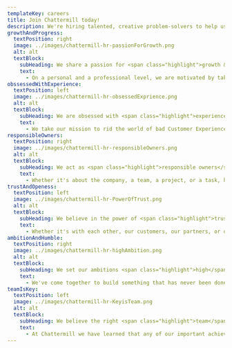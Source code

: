 ```yaml
---
templateKey: careers
title: Join Chattermill today!
description: We're hiring talented, creative problem-solvers to help us build the future of customer experience. Join us!
growthAndProgress:
  textPosition: right
  image: ../images/chattermill-hr-passionForGrowth.png
  alt: alt
  textBlock:
    subHeading: We share a passion for <span class="highlight">growth & progress</span>
    text:
      - On a personal and a professional level, we are motivated by taking on new challenges — even if they seem initially out of reach!  We recognise that we are learning machines and we always seek to action feedback and improve.  We are not afraid of trying new things and making mistakes, and we make sure we are learning from them. Together, we aim to find new ways to scale and achieve our vision.
obssessedWithExperience:
  textPosition: left
  image: ../images/chattermill-hr-obsessedExprience.png
  alt: alt
  textBlock:
    subHeading: We are obsessed with <span class="highlight">experience</span>
    text:
      - We take our mission to rid the world of bad Customer Experience seriously, and we practice what we preach. We want to provide the best in class experience to our clients, users, employees, candidates, and partners. We sweat the small details and always go above and beyond.
responsibleOwners:
  textPosition: right
  image: ../images/chattermill-hr-responsibleOwners.png
  alt: alt
  textBlock:
    subHeading: We act as <span class="highlight">responsible owners</span>
    text:
      - Whether it's about the company, a team, a project, or a task, having the freedom to make decisions in our area of responsibility is a crucial driver for us.  We own our successes and our failures and we hold ourselves and our teammates accountable for our results.
trustAndOpeness:
  textPosition: left
  image: ../images/chattermill-hr-PowerOfTrust.png
  alt: alt
  textBlock:
    subHeading: We believe in the power of <span class="highlight">trust and openness</span>
    text:
      - Whether it's with each other, our customers, our partners, or our other stakeholders we always communicate with openness and trust. We trust our colleagues to have the right intentions and knowledge.  We don't micromanage but we are not afraid to have open discussions if there's disagreement.  We always assume good intent and appreciate the value of open dialogue and good judgement.
ambitionAndHumble:
  textPosition: right
  image: ../images/chattermill-hr-highAmbition.png
  alt: alt
  textBlock:
    subHeading: We set our ambitions <span class="highlight">high</span> but stay <span class="highlight">humble</span>
    text:
      - We've come together to build something that has never been done before.  While we're an ambitious bunch with lofty goals, we don't approach this goal recklessly.  We take a measured approach and don't promise what we don't know we can deliver.  We take risks but we consider the consequences and keep a clear strategy in mind.
teamIsKey:
  textPosition: left
  image: ../images/chattermill-hr-KeyisTeam.png
  alt: alt
  textBlock:
    subHeading: We believe the right <span class="highlight">team</span> is the key to success
    text:
      - At Chattermill we have learned that any of our important achievements have been a result of people working together. We respect our teammates and commit to team decisions even when we disagree. We are happier working in a team than by ourselves even if this is required on occasion. We always hire and promote with the team in mind.
---
```

